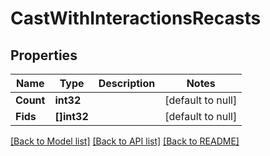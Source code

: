 # CastWithInteractionsRecasts

## Properties
Name | Type | Description | Notes
------------ | ------------- | ------------- | -------------
**Count** | **int32** |  | [default to null]
**Fids** | **[]int32** |  | [default to null]

[[Back to Model list]](../README.md#documentation-for-models) [[Back to API list]](../README.md#documentation-for-api-endpoints) [[Back to README]](../README.md)

